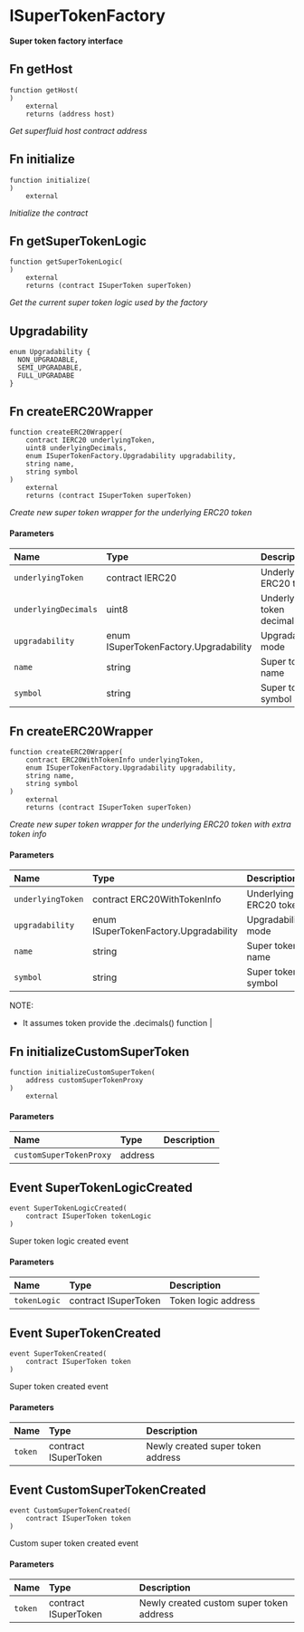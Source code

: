 # ISuperTokenFactory

**Super token factory interface**

## Fn getHost

```solidity
function getHost(
) 
    external 
    returns (address host)
```
_Get superfluid host contract address_

## Fn initialize

```solidity
function initialize(
) 
    external
```
_Initialize the contract_

## Fn getSuperTokenLogic

```solidity
function getSuperTokenLogic(
) 
    external 
    returns (contract ISuperToken superToken)
```
_Get the current super token logic used by the factory_

## Upgradability

```solidity
enum Upgradability {
  NON_UPGRADABLE,
  SEMI_UPGRADABLE,
  FULL_UPGRADABE
}
```

## Fn createERC20Wrapper

```solidity
function createERC20Wrapper(
    contract IERC20 underlyingToken,
    uint8 underlyingDecimals,
    enum ISuperTokenFactory.Upgradability upgradability,
    string name,
    string symbol
) 
    external 
    returns (contract ISuperToken superToken)
```
_Create new super token wrapper for the underlying ERC20 token_

#### Parameters

| Name | Type | Description |
| :--- | :--- | :---------- |
| `underlyingToken` | contract IERC20 | Underlying ERC20 token |
| `underlyingDecimals` | uint8 | Underlying token decimals |
| `upgradability` | enum ISuperTokenFactory.Upgradability | Upgradability mode |
| `name` | string | Super token name |
| `symbol` | string | Super token symbol |

## Fn createERC20Wrapper

```solidity
function createERC20Wrapper(
    contract ERC20WithTokenInfo underlyingToken,
    enum ISuperTokenFactory.Upgradability upgradability,
    string name,
    string symbol
) 
    external 
    returns (contract ISuperToken superToken)
```
_Create new super token wrapper for the underlying ERC20 token with extra token info_

#### Parameters

| Name | Type | Description |
| :--- | :--- | :---------- |
| `underlyingToken` | contract ERC20WithTokenInfo | Underlying ERC20 token |
| `upgradability` | enum ISuperTokenFactory.Upgradability | Upgradability mode |
| `name` | string | Super token name |
| `symbol` | string | Super token symbol

NOTE:
- It assumes token provide the .decimals() function |

## Fn initializeCustomSuperToken

```solidity
function initializeCustomSuperToken(
    address customSuperTokenProxy
) 
    external
```

#### Parameters

| Name | Type | Description |
| :--- | :--- | :---------- |
| `customSuperTokenProxy` | address |  |

## Event SuperTokenLogicCreated

```solidity
event SuperTokenLogicCreated(
    contract ISuperToken tokenLogic
)
```

Super token logic created event

#### Parameters

| Name | Type | Description |
| :--- | :--- | :---------- |
| `tokenLogic` | contract ISuperToken | Token logic address |
## Event SuperTokenCreated

```solidity
event SuperTokenCreated(
    contract ISuperToken token
)
```

Super token created event

#### Parameters

| Name | Type | Description |
| :--- | :--- | :---------- |
| `token` | contract ISuperToken | Newly created super token address |
## Event CustomSuperTokenCreated

```solidity
event CustomSuperTokenCreated(
    contract ISuperToken token
)
```

Custom super token created event

#### Parameters

| Name | Type | Description |
| :--- | :--- | :---------- |
| `token` | contract ISuperToken | Newly created custom super token address |

